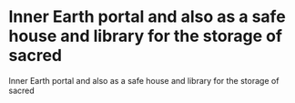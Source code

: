 # Inner Earth portal and also as a safe house and library for the storage of sacred

Inner Earth portal and also as a safe house and library for the storage of sacred